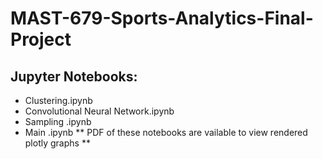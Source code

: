 # MAST-679-Sports-Analytics-Final-Project

## Jupyter Notebooks:

- Clustering.ipynb
- Convolutional Neural Network.ipynb
- Sampling .ipynb
- Main .ipynb
** PDF of these notebooks are vailable to view rendered plotly graphs **
